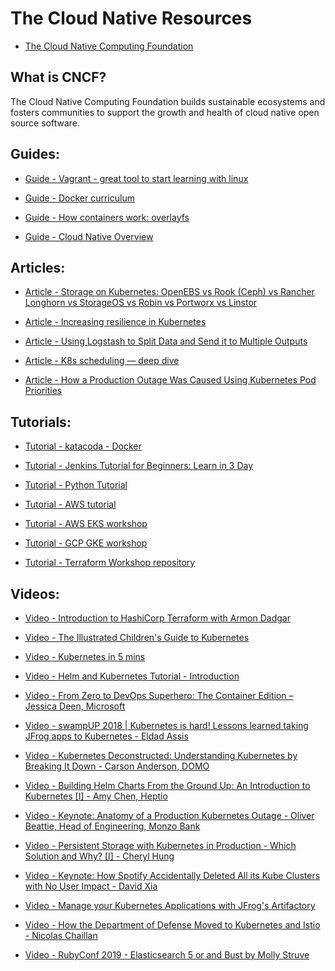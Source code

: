 # The Cloud Native Resources

- [The Cloud Native Computing Foundation](https://www.cncf.io/)

## What is CNCF?
The Cloud Native Computing Foundation builds sustainable ecosystems and fosters communities to support the growth and health of cloud native open source software.

## Guides:

- [Guide - Vagrant - great tool to start learning with linux](https://coolestguidesontheplanet.com/vagrant-getting-started-on-macos/)

- [Guide - Docker curriculum](https://docker-curriculum.com/)

- [Guide - How containers work: overlayfs](https://jvns.ca/blog/2019/11/18/how-containers-work--overlayfs/)

- [Guide - Cloud Native Overview](https://ibm-cloud-architecture.github.io/learning-cloudnative-101/web/1.0.0/Cloud_Native_Module/Cloudnative_Overview.html)

## Articles:

- [Article - Storage on Kubernetes: OpenEBS vs Rook (Ceph) vs Rancher Longhorn vs StorageOS vs Robin vs Portworx vs Linstor](https://vitobotta.com/2019/08/06/kubernetes-storage-openebs-rook-longhorn-storageos-robin-portworx/)

- [Article - Increasing resilience in Kubernetes](https://www.elastic.co/blog/using-logstash-to-split-data-and-send-it-to-multiple-outputs)

- [Article - Using Logstash to Split Data and Send it to Multiple Outputs](https://medium.com/kudos-engineering/increasing-resilience-in-kubernetes-b6ddc9fecf80)

- [Article - K8s scheduling — deep dive](https://blog.usejournal.com/k8s-infrastructure-what-you-should-consider-1c01a2109e82)

- [Article - How a Production Outage Was Caused Using Kubernetes Pod Priorities](https://grafana.com/blog/2019/07/24/how-a-production-outage-was-caused-using-kubernetes-pod-priorities/)

## Tutorials:

- [Tutorial - katacoda - Docker](https://www.katacoda.com/courses/docker)

- [Tutorial - Jenkins Tutorial for Beginners: Learn in 3 Day](https://www.guru99.com/jenkins-tutorial.html)

- [Tutorial - Python Tutorial](https://www.w3schools.com/python/default.asp)

- [Tutorial - AWS tutorial](https://www.guru99.com/aws-tutorial.html)

- [Tutorial - AWS EKS workshop](https://eksworkshop.com/)

- [Tutorial - GCP GKE workshop](https://codelabs.developers.google.com/codelabs/cloud-gke-workshop-v2/#0)

- [Tutorial - Terraform Workshop repository](https://github.com/tikalk/terraform-101)

## Videos:

- [Video - Introduction to HashiCorp Terraform with Armon Dadgar](https://www.youtube.com/watch?v=h970ZBgKINg)

- [Video - The Illustrated Children's Guide to Kubernetes](https://www.youtube.com/watch?v=4ht22ReBjno)

- [Video - Kubernetes in 5 mins](https://www.youtube.com/watch?v=PH-2FfFD2PU)

- [Video - Helm and Kubernetes Tutorial - Introduction](https://youtu.be/9cwjtN3gkD4)

- [Video - From Zero to DevOps Superhero: The Container Edition – Jessica Deen, Microsoft](https://youtu.be/cFoUe4DQrpc)

- [Video - swampUP 2018 | Kubernetes is hard! Lessons learned taking JFrog apps to Kubernetes - Eldad Assis](https://www.youtube.com/watch?v=o4PRs0gpl18&t=973s)

- [Video - Kubernetes Deconstructed: Understanding Kubernetes by Breaking It Down - Carson Anderson, DOMO](https://youtu.be/90kZRyPcRZw)

- [Video - Building Helm Charts From the Ground Up: An Introduction to Kubernetes [I] - Amy Chen, Heptio](https://youtu.be/vQX5nokoqrQ)

- [Video - Keynote: Anatomy of a Production Kubernetes Outage - Oliver Beattie, Head of Engineering, Monzo Bank](https://youtu.be/OUYTNywPk-s)

- [Video - Persistent Storage with Kubernetes in Production - Which Solution and Why? [I] - Cheryl Hung](https://youtu.be/hqE5c5pyfrk)

- [Video - Keynote: How Spotify Accidentally Deleted All its Kube Clusters with No User Impact - David Xia](https://youtu.be/ix0Tw8uinWs)

- [Video - Manage your Kubernetes Applications with JFrog's Artifactory](https://www.youtube.com/watch?v=5XzdFO9Dbck)

- [Video - How the Department of Defense Moved to Kubernetes and Istio - Nicolas Chaillan](https://youtu.be/YjZ4AZ7hRM0)

- [Video - RubyConf 2019 - Elasticsearch 5 or and Bust by Molly Struve](https://youtu.be/IiNPLJOZ0Kw)